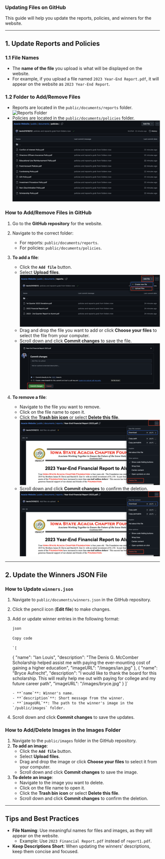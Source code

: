 ### Updating Files on GitHub

This guide will help you update the reports, policies, and winners for the website.

---

## 1\. Update Reports and Policies

### 1.1 File Names

- The **name of the file** you upload is what will be displayed on the website.
- For example, if you upload a file named `2023 Year-End Report.pdf`, it will appear on the website as `2023 Year-End Report`.

### 1.2 Folder to Add/Remove Files

- Reports are located in the `public/documents/reports` folder.
  ![Reports Folder](./public/md/bryce.jpg)
- Policies are located in the `public/documents/policies` folder.
  ![Policies Folder](./public/md/policies.png)

### How to Add/Remove Files in GitHub

1.  Go to the **GitHub repository** for the website.
2.  Navigate to the correct folder:
    - For reports: `public/documents/reports`.
    - For policies: `public/documents/policies`.
3.  **To add a file**:

    - Click the **`Add file`** button.
    - Select **Upload files**.
      ![Upload file](./public/md/add.png)
    - Drag and drop the file you want to add or click **Choose your files** to select the file from your computer.
    - Scroll down and click **Commit changes** to save the file.
      ![Commit File](./public/md/commit.png)

4.  **To remove a file**:
    - Navigate to the file you want to remove.
    - Click on the file name to open it.
    - Click the **Trash bin icon** or select
      **Delete this file**.
      ![Delete File](./public/md/remove.png)
    - Scroll down and click **Commit changes** to confirm the deletion.
      ![Commit Delete File](./public/md/rmcommit.png)

---

## 2\. Update the Winners JSON File

### How to Update `winners.json`

1.  Navigate to `public/documents/winners.json` in the GitHub repository.

2.  Click the pencil icon (**Edit file**) to make changes.

3.  Add or update winner entries in the following format:

        json

        Copy code

        `[

    {
    "name": "Ian Louis",
    "description": "The Denis G. McComber Scholarship helped assist me with paying the ever-mounting cost of gaining a higher education",
    "imageURL": "/images/ian.jpg"
    },
    {
    "name": "Bryce Aufrecht",
    "description": "I would like to thank the board for this scholarship. This will really help me out with paying for college and my future career path",
    "imageURL": "/images/bryce.jpg"
    }
    ]`

        - **`name`**: Winner's name.
        - **`description`**: Short message from the winner.
        - **`imageURL`**: The path to the winner's image in the `/public/images` folder.

4.  Scroll down and click **Commit changes** to save the updates.

### How to Add/Delete Images in the Images Folder

1.  Navigate to the `public/images` folder in the GitHub repository.
2.  **To add an image**:
    - Click the **`Add file`** button.
    - Select **Upload files**.
    - Drag and drop the image or click **Choose your files** to select it from your computer.
    - Scroll down and click **Commit changes** to save the image.
3.  **To delete an image**:
    - Navigate to the image you want to delete.
    - Click on the file name to open it.
    - Click the **Trash bin icon** or select **Delete this file**.
    - Scroll down and click **Commit changes** to confirm the deletion.

---

## Tips and Best Practices

- **File Naming**: Use meaningful names for files and images, as they will appear on the website.
  - Example: Use `2023 Financial Report.pdf` instead of `report1.pdf`.
- **Keep Descriptions Short**: When updating the winners' descriptions, keep them concise and focused.

